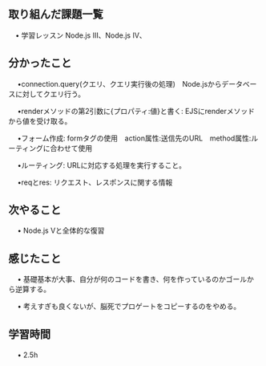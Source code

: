 ## 取り組んだ課題一覧
    
 　• 学習レッスン  Node.js Ⅲ、Node.js Ⅳ、
## 分かったこと

　 •connection.query(クエリ、クエリ実行後の処理)　Node.jsからデータベースに対してクエリ行う。

　 •renderメソッドの第2引数に{プロパティ:値}と書く: EJSにrenderメソッドから値を受け取る。

　 •フォーム作成: formタグの使用　action属性:送信先のURL　method属性:ルーティングに合わせて使用

　 •ルーティング: URLに対応する処理を実行すること。

　 •reqとres: リクエスト、レスポンスに関する情報


## 次やること　

　 • Node.js Ⅴと全体的な復習

## 感じたこと

　 • 基礎基本が大事、自分が何のコードを書き、何を作っているのかゴールから逆算する。

　 • 考えすぎも良くないが、脳死でプロゲートをコピーするのをやめる。


## 学習時間

　 • 2.5h